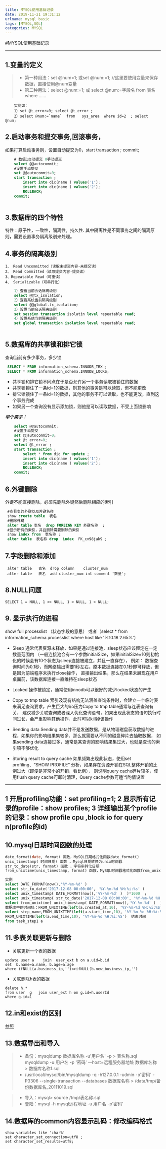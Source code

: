 ```yaml
---
title: MYSQL使用基础记录
date: 2019-11-21 19:31:12
urlname: mysql_basic
tags: [MYSQL,SQL]
categories: MYSQL
---
```

#MYSQL使用基础记录
 
------
## 1.变量的定义
   > - 第一种用法：set @num=1; 或set @num:=1; //这里要使用变量来保存数据，直接使用@num变量
   > - 第二种用法：select @num:=1; 或 select @num:=字段名 from 表名 where ……
   
```
	实例如：
	1）set @t_error=0; select @t_error ;
	2）select @num:=`name`  from   sys_area  where id=2  ; select @num;
```



## 2.启动事务和提交事务,回滚事务，
如果打算启动事务则，设置自动提交为0，start transaction ; commit; 

``` sql
 	# 数值1自动提交 0手动提交
	select @@autocommit;  
	#设置手动提交
	set @@autocommit=0;
	start transaction ;
		insert into dic(name ) values('1');
		insert into dic(name ) values('2');
		ROLLBACK;
	commit;
	
```
 
## 3.数据库的四个特性
特性：原子性，一致性，隔离性，持久性.
其中隔离性是不同事务之间的隔离原则，需要设置事务隔离级别来处理。

 
## 4.事务的隔离级别

 	1、 Read Uncommitted（读取未提交内容-未提交读）
    2、 Read Committed（读取提交内容-提交读）
 	3、Repeatable Read（可重读）
 	4、 Serializable（可串行化） 
 	
``` sql
	1）查看当前会话隔离级别
	select @@tx_isolation;
	2）查看系统当前隔离级别
	select @@global.tx_isolation;
	3）设置当前会话隔离级别
	set session transaction isolatin level repeatable read;
	4）设置系统当前隔离级别
	set global transaction isolation level repeatable read;
	
```
 
## 5.数据库的共享锁和排它锁

查询当前有多少事务，多少锁

```sql
 SELECT * FROM information_schema.INNODB_TRX ;
 SELECT * FROM information_schema.INNODB_LOCKS;
```

* 共享锁和排它锁不同点在于是否允许另一个事务读取被锁住的数据
* 共享锁锁住了一条id=1的数据，则其他的事务是可以读取，但不能更改
* 排它锁锁住了一条id=1的数据，其他的事务不可以读取，也不能更改，直到这个事务完成
* 如果另一个查询没有显示添加锁，则他是可以读取数据，不受上面锁影响 


***举个栗子：***
```sql
	select @@autocommit;  
	#设置手动提交
	set @@autocommit=0;
	set @t_error=0;
	select @t_error ;
	start transaction ;
		select * from dic for update ;
		insert into dic(name ) values('1');
		insert into dic(name ) values('2');
		ROLLBACK;
	commit;
```

## 6.外键删除
外键不能直接删除，必须先删除外键然后删除相应的索引

```sql
 #查看表的外键以及外键名称
 show create table  表名
 #删除外键
 alter table 表名  drop FOREIGN KEY 外键名称  ;
 #显示所有的索引，并且删除需要删除的索引
 show index from  表名称 ;
 alter table  表名称 drop  index  FK_cv98jak9 ;
```

## 7.字段删除和添加
```
 alter table   表名  drop column    cluster_num
 alter table   表名  add cluster_num int comment '数量';
```
## 8.NULL问题
    SELECT 1 = NULL, 1 <> NULL, 1 < NULL, 1 > NULL;
## 9. 显示执行的进程
show  full  processlist （状态字段的意思） 
或者（select * from  information_schema.processlist where  host like '%10.18.2.65%'）


* Sleep
通常代表资源未释放，如果是通过连接池，sleep状态应该恒定在一定数量范围内
（一般连接池会有一个参数initialSize，如果initialSize=10则初始化的时候会有10个状态为sleep连接被建立，并且一直存在），
例如：
数据查询时间为0.1秒，而网络输出需要1秒左右，原本数据连接在0.1秒即可释放，但是因为前端程序未执行close操作，
直接输出结果，那么在结果未展现在用户桌面前，该数据库连接一直维持在sleep状态

* Locked
操作被锁定，通常使用innodb可以很好的减少locked状态的产生

* Copy to tmp table
索引及现有结构无法涵盖查询条件时，会建立一个临时表来满足查询要求，产生巨大的i/o压力Copy to tmp table通常与连表查询有关，
建议减少关联查询或者深入优化查询语句，如果出现此状态的语句执行时间过长，会严重影响其他操作，此时可以kill掉该操作
* Sending data
Sending data并不是发送数据，是从物理磁盘获取数据的进程，如果你的影响结果集较多，那么就需要从不同的磁盘碎片去抽取数据，
如果sending data连接过多，通常是某查询的影响结果集过大，也就是查询的索引项不够优化

* Storing result to query cache
如果频繁出现此状态，使用set profiling、“SHOW PROFILE” 分析，如果存在资源开销在SQL整体开销的比例过大（即便是非常小的开销，看比例），
则说明query cache碎片较多，使用flush query cache可即时清理，Query cache参数可适当酌情设置

-----------
1 开启profiling功能：set profiling=1;
2 显示所有记录的profile：show profiles;
3 详细输出某个profile的记录：show profile cpu ,block io for query n(profile的id)
------------

## 10.mysql日期时间函数的处理

``` sql
date_format(date, format) 函数，MySQL日期格式化函数date_format()
unix_timestamp( 时间日期) 函数 ，Mysql日期转换为unix时间戳
str_to_date(str, format) 函数 ，字符串转化日期
from_unixtime(unix_timestamp, format) 函数，MySQL时间戳格式化函数from_unixtime

实例
select DATE_FORMAT(now(),'%Y-%m-%d' ) 
select str_to_date('2017-12-08 00:00:00', '%Y-%m-%d %H:%i:%s' ) 
select unix_timestamp( DATE_FORMAT(now(),'%Y-%m-%d' )  )*1000  ;
select unix_timestamp( str_to_date('2017-12-08 00:00:00', '%Y-%m-%d %H:%i:%s' )  )*1000 ;
select from_unixtime( unix_timestamp( DATE_FORMAT(now(),'%Y-%m-%d' )  ),'%Y-%m-%d %H:%i:%s'  )  ;
数据库中的时间错：FROM_UNIXTIME(left(a.created_at,10), '%Y-%m-%d %H:%i:%S')>'2018-01-01 00:00:00' 
select step_name,FROM_UNIXTIME(left(a.start_time,10), '%Y-%m-%d %H:%i:%S') 开始时间,
FROM_UNIXTIME(left(a.end_time,10), '%Y-%m-%d %H:%i:%S')  结束时间
from task_step1 a
```

## 11.多表关联更新与删除
* 关联更新一个表的数据
```
update user a    join  user_ext b on a.uid=b.id  
set  b.name=a.name, b.age=a.age
where ifNULL(a.business_ip,'')<>ifNULL(b.new_business_ip,'')   
```
 
* 关联删除h表的数据
```
delete h.* 
from user  g   join user_ext h on g.id=h.userId
where g.id=1
```
## 12.in和exist的区别
[参照](http://www.manongjc.com/article/981.html)

## 13.数据导出和导入
> - 备份：mysqldump  数据库名称 -u'用户名' -p > 表名称.sql
mysqldump -u 用户名 -p '密码' --host=远程服务器地址  数据库名称 > 数据库名称1.sql
> - /usr/local/mysql/bin/mysqldump -q -h127.0.0.1 -udmin -p'密码' -P3306  --single-transaction  --databases 数据库名称 > /data/tmp/备份数据库名_20111019.sql

> - 导入：mysql> source /tmp/表名称.sql
> - 登陆：mysql -h mysql远程地址 -u 用户名 -p'密码'

## 14.数据库的common内容显示乱码：修改编码格式

```
show variables like 'char%'
set character_set_connection=utf8 ;
set character_set_results=utf8;
```



